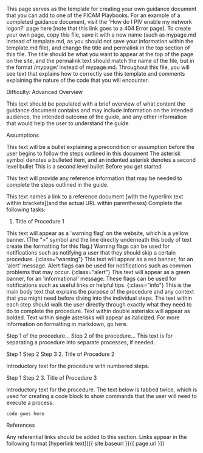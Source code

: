 This page serves as the template for creating your own guidance document that you can add to one of the FICAM Playbooks. For an example of a completed guidance document, visit the 'How do I PIV enable my network logon?' page here [note that this link goes to a 404 Error page]. To create your own page, copy this file, save it with a new name (such as mypage.md instead of template.md, as you should not save your information within the template.md file), and change the title and permalink in the top section of this file. The title should be what you want to appear at the top of the page on the site, and the permalink text should match the name of the file, but in the format /mypage/ instead of mypage.md. Throughout this file, you will see text that explains how to correctly use this template and comments explaining the nature of the code that you will encounter.

<script> $(function() { $( "#accordion" ).accordion({ heightStyle: "content", collapsible: "true", active: "false" }); }); </script>
Difficulty: Advanced
Overview

This text should be populated with a brief overview of what content the guidance document contains and may include information on the intended audience, the intended outcome of the guide, and any other information that would help the user to understand the guide.

Assumptions

This text will be a bullet explaining a precondition or assumption before the user begins to follow the steps outlined in this document
The asterisk symbol denotes a bulleted item, and an indented asterisk denotes a second level bullet
This is a second level bullet
Before you get started

This text will provide any reference information that may be needed to complete the steps outlined in the guide.

This text names a link to a reference document [with the hyperlink text within brackets](and the actual URL within parentheses)
Complete the following tasks:

1. Title of Procedure 1

This text will appear as a 'warning flag' on the website, which is a yellow banner. (The ">" symbol and the line directly underneath this body of text create the formatting for this flag.) Warning flags can be used for notifications such as notifying a user that they should skip a certain procedure. {:class="warning"}
This text will appear as a red banner, for an 'alert' message. Alert flags can be used for notifications such as common problems that may occur. {:class="alert"}
This text will appear as a green banner, for an 'informational' message. These flags can be used for notifications such as useful links or helpful tips. {:class="info"}
This is the main body text that explains the purpose of the procedure and any context that you might need before diving into the individual steps. The text within each step should walk the user directly through exactly what they need to do to complete the procedure. Text within double asterisks will appear as bolded. Text within single asterisks will appear as italicized. For more information on formatting in markdown, go here.

Step 1 of the procedure...
Step 2 of the procedure...
This text is for separating a procedure into separate processes, if needed.

Step 1
Step 2
Step 3
2. Title of Procedure 2

Introductory text for the procedure with numbered steps.

Step 1
Step 2
3. Title of Procedure 3

Introductory text for the procedure. The text below is tabbed twice, which is used for creating a code block to show commands that the user will need to execute a process.

    code goes here
References

Any referential links should be added to this section. Links appear in the following format [hyperlink text]({{ site.baseurl }}{{ page.url }})
